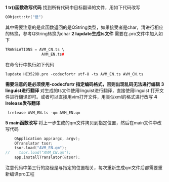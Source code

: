 **1 tr()函数改写代码**
找到所有代码中目标翻译的文件，用如下代码改写
```c++
QObject::tr("低")
```
其中需要注意的是此函数返回的是QString类型，如果接受者是char，清进行相应的转换，参考QString转换为char
**2 lupdate生成ts文件**
需要在.pro文件中加入如下
```c++
TRANSLATIONS = AVM_CN.ts \
                AVM_EN.ts# 
```
在命令行中执行如下代码
```shell
lupdate HI3520D.pro -codecfortr utf-8 -ts AVM_EN.ts AVM_CN.ts
```
**需要注意的是必须使用-codecfortr 指定编码格式，否则出现乱码无法进行编辑**
**3 linguist进行翻译**
对生成的ts文件使用linguist进行翻译，直接使用linguist 打开文件进行翻译即可。或者可以直接用vim打开文件，用类似xml的格式进行改写
**4 lrelease发布翻译**
```shell
 lrelease AVM_EN.ts -qm AVM_EN.qm
```
**5 main函数改写**
将上一步生成的qm文件拷贝到指定位置，然后在main文件中改写代码
```c++
    QApplication app(argc, argv);
    QTranslator tsor;
    tsor.load("AVM_EN.qm");
//    tsor.load("AVM_CN.qm");
    app.installTranslator(&tsor);
```
注意代码中第三行的路径是与指定的位置相关，每次重新生成qm文件后都需要重新编译pro工程





